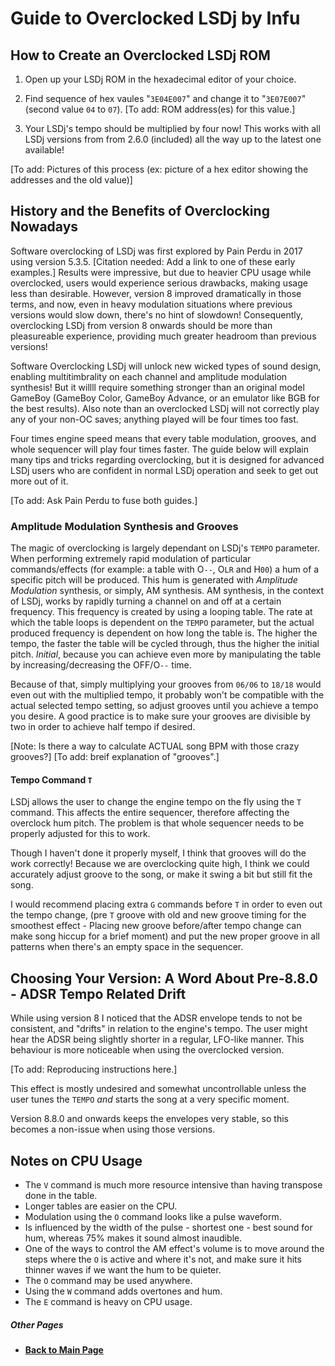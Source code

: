 # Guide to Overclocked LSDj by Infu

## How to Create an Overclocked LSDj ROM

1. Open up your LSDj ROM in the hexadecimal editor of your choice.

2. Find sequence of hex vaules "`3E04E007`" and change it to "`3E07E007`" (second value `04` to `07`). [To add: ROM address(es) for this value.]

3. Your LSDj's tempo should be multiplied by four now!
This works with all LSDj versions from from 2.6.0 (included) all the way up to the latest one available!

[To add: Pictures of this process (ex: picture of a hex editor showing the addresses and the old value)]

## History and the Benefits of Overclocking Nowadays

Software overclocking of LSDj was first explored by Pain Perdu in 2017 using version 5.3.5. [Citation needed: Add a link to one of these early examples.]
Results were impressive, but due to heavier CPU usage while overclocked,
users would experience serious drawbacks,
making usage less than desirable.
However, version 8 improved dramatically in those terms,
and now, even in heavy modulation situations where previous versions would slow down,
there's no hint of slowdown!
Consequently, overclocking LSDj from version 8 onwards should be more than pleasureable experience, providing much greater headroom than previous versions!

Software Overclocking LSDj will unlock new wicked types of sound design,
enabling multitimbrality on each channel and amplitude modulation synthesis!
But it willll require something stronger than an original model GameBoy (GameBoy Color, GameBoy Advance, or an emulator like BGB for the best results).
Also note than an overclocked LSDj will not correctly play any of your non-OC saves; anything played will be four times too fast.

Four times engine speed means that every table modulation, grooves, and whole sequencer will play four times faster.
The guide below will explain many tips and tricks regarding overclocking,
but it is designed for advanced LSDj users who are confident in normal LSDj operation and seek to get out more out of it.

[To add: Ask Pain Perdu to fuse both guides.]

### Amplitude Modulation Synthesis and Grooves

The magic of overclocking is largely dependant on LSDj's `TEMPO` parameter.
When performing extremely rapid modulation of particular commands/effects
(for example: a table with O`--`, O`LR` and H`00`)
a hum of a specific pitch will be produced.
This hum is generated with *Amplitude Modulation* synthesis, or simply, AM synthesis.
AM synthesis, in the context of LSDj, works by rapidly turning a channel on and off at a certain frequency.
This frequency is created by using a looping table.
The rate at which the table loops is dependent on the `TEMPO` parameter,
but the actual produced frequency is dependent on how long the table is.
The higher the tempo, the faster the table will be cycled through,
thus the higher the initial pitch.
*Initial*, because you can achieve even more by manipulating the table by increasing/decreasing the OFF/O`--` time.

Because of that, simply multiplying your grooves from `06/06` to `18/18` would even out with the multiplied tempo,
it probably won't be compatible with the actual selected tempo setting,
so adjust grooves until you achieve a tempo you desire.
A good practice is to make sure your grooves are divisible by two in order to achieve half tempo if desired.

[Note: Is there a way to calculate ACTUAL song BPM with those crazy grooves?]
[To add: breif explanation of "grooves".]

#### Tempo Command `T`

LSDj allows the user to change the engine tempo on the fly using the `T` command.
This affects the entire sequencer, 
therefore affecting the overclock hum pitch.
The problem is that whole sequencer needs to be properly adjusted for this to work.

Though I haven't done it properly myself, I think that grooves will do the work correctly!
Because we are overclocking quite high,
I think we could accurately adjust groove to the song, or make it swing a bit but still fit the song.

I would recommend placing extra `G` commands before `T` in order to even out the tempo change,
(pre `T` groove with old and new groove timing for the smoothest effect - Placing new groove before/after tempo change can make song hiccup for a brief moment)
and put the new proper groove in all patterns when there's an empty space in the sequencer.

## Choosing Your Version: A Word About Pre-8.8.0 - ADSR Tempo Related Drift

While using version 8 I noticed that the ADSR envelope tends to not be consistent,
and "drifts" in relation to the engine's tempo.
The user might hear the ADSR being slightly shorter in a regular, LFO-like manner.
This behaviour is more noticeable when using the overclocked version.

[To add: Reproducing instructions here.]

This effect is mostly undesired and somewhat uncontrollable unless the user tunes the `TEMPO` *and* starts the song at a very specific moment.

Version 8.8.0 and onwards keeps the envelopes very stable,
so this becomes a non-issue when using those versions.

## Notes on CPU Usage

* The `V` command is much more resource intensive than having transpose done in the table.
* Longer tables are easier on the CPU.
* Modulation using the `O` command looks like a pulse waveform.
* Is influenced by the width of the pulse - shortest one - best sound for hum, whereas 75% makes it sound almost inaudible.
* One of the ways to control the AM effect's volume is to move around the steps where the `O` is active and where it's not,
and make sure it hits thinner waves if we want the hum to be quieter.
* The `O` command may be used anywhere.
* Using the `W` command adds overtones and hum.
* The `E` command is heavy on CPU usage.

##### Other Pages
* **[Back to Main Page](/README.md)**
